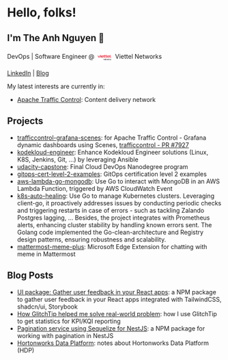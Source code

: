 # Hello, folks!

## I'm The Anh Nguyen 👋

DevOps | Software Engineer @ <img align="center" src="./assets/viettel_networks.png" alt="VPBank" height="30" /> Viettel Networks

[LinkedIn](https://www.linkedin.com/in/ntheanh201/) | [Blog](https://ntheanh201.id.vn/) 

My latest interests are currently in:

- [Apache Traffic Control](https://github.com/apache/trafficcontrol/pulls/ntheanh201): Content delivery network

## Projects

- [trafficcontrol-grafana-scenes](https://github.com/ntheanh201/trafficcontrol-grafana-scenes): for Apache Traffic Control - Grafana dynamic dashboards using Scenes, [trafficcontrol - PR #7927](https://github.com/apache/trafficcontrol/pull/7927)
- [kodekloud-engineer](https://github.com/ntheanh201/kodekloud-engineer): Enhance Kodekloud Engineer solutions (Linux, K8S, Jenkins, Git, ...) by leveraging Ansible 
- [udacity-capstone](https://github.com/ntheanh201/udacity-capstone): Final Cloud DevOps Nanodegree program
- [gitops-cert-level-2-examples](https://github.com/ntheanh201/gitops-cert-level-2-examples): GitOps certification level 2 examples
- [aws-lambda-go-mongodb](https://github.com/ntheanh201/aws-lambda-go-mongodb): Use Go to interact with MongoDB in an AWS Lambda Function, triggered by AWS CloudWatch Event
- [k8s-auto-healing](https://github.com/ntheanh201/k8s-auto-healing): Use Go to manage Kubernetes clusters. Leveraging client-go, it proactively addresses issues by conducting periodic checks and triggering restarts in case of errors - such as tackling Zalando Postgres lagging, ... Besides, the project integrates with Prometheus alerts, enhancing cluster stability by handling known errors sent. The Golang code implemented the Go-clean-architecture and Registry design patterns, ensuring robustness and scalability.
- [mattermost-meme-plus](https://github.com/ntheanh201/mattermost-meme-plus): Microsoft Edge Extension for chatting with meme in Mattermost

## Blog Posts

- [UI package: Gather user feedback in your React apps](https://dev.to/ntheanh201/ui-package-gather-user-feedback-in-your-react-apps-2g09): a NPM package to gather user feedback in your React apps integrated with TailwindCSS, shadcn/ui, Storybook
- [How GlitchTip helped me solve real-world problem](https://ntheanh201.id.vn/articles/how-glitchtip-helped-me-solve-real-world-problem.html):
  how I use GlitchTip to get statistics for KPI/KQI reporting
- [Pagination service using Sequelize for NestJS](https://ntheanh201.id.vn/articles/pagination-service-using-sequelize-for-nestjs.html):
  a NPM package for working with pagination in NestJS 
- [Hortonworks Data Platform](https://github.com/ntheanh201/hortonworks-data-platform): notes about Hortonworks Data Platform (HDP)